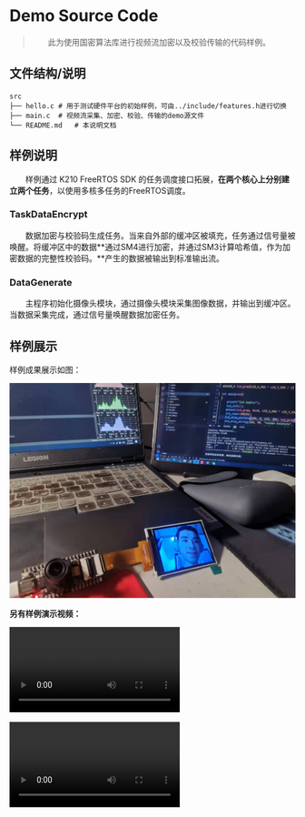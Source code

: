 # Demo Source Code

> &emsp;&emsp;此为使用国密算法库进行视频流加密以及校验传输的代码样例。

## 文件结构/说明

```
src
├── hello.c # 用于测试硬件平台的初始样例，可由../include/features.h进行切换
├── main.c	# 视频流采集、加密、校验、传输的demo源文件
└── README.md	# 本说明文档
```



## 样例说明

&emsp;&emsp;样例通过 K210 FreeRTOS SDK 的任务调度接口拓展，**在两个核心上分别建立两个任务**，以使用多核多任务的FreeRTOS调度。

### TaskDataEncrypt

&emsp;&emsp;数据加密与校验码生成任务。当来自外部的缓冲区被填充，任务通过信号量被唤醒。将缓冲区中的数据**通过SM4进行加密，并通过SM3计算哈希值，作为加密数据的完整性校验码。**产生的数据被输出到标准输出流。

### DataGenerate

&emsp;&emsp;主程序初始化摄像头模块，通过摄像头模块采集图像数据，并输出到缓冲区。当数据采集完成，通过信号量唤醒数据加密任务。



## 样例展示

样例成果展示如图：

![Demo1](..\doc\pic\Demo1.jpg)

**另有样例演示视频：**

<video src="G:\C++\OS-166-GMSSL\Demo1.mp4"></video>

<video src="G:\C++\OS-166-GMSSL\Demo2.mp4"></video>